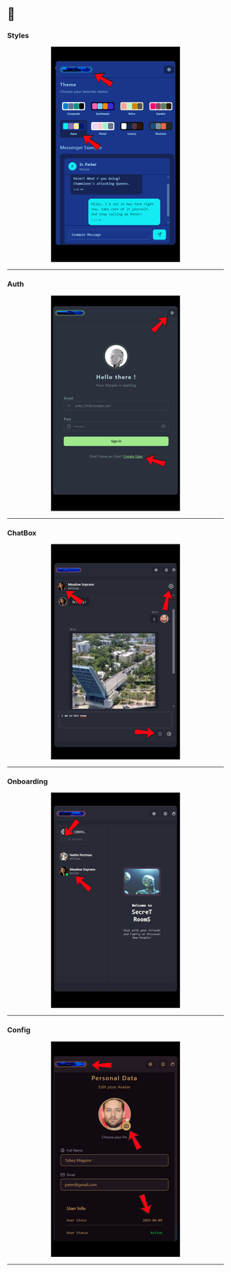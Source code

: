 # 📱

### Styles

<div align="center">
  <img src="./client/public/styles.png" alt="styles" width="300" />
</div>

---

### Auth

<div align="center">
  <img src="./client/public/auth.png" alt="auth" width="300" />
</div>

---

### ChatBox

<div align="center">
  <img src="./client/public/chatbox.png" alt="chat" width="300" />
</div>

---

### Onboarding

<div align="center">
  <img src="./client/public/onboarding.png" alt="onboarding" width="300" />
</div>

---

### Config

<div align="center">
  <img src="./client/public/config.png" alt="config" width="300" />
</div>

---
